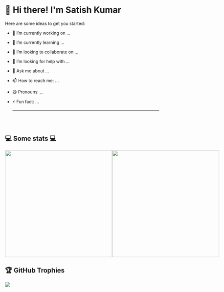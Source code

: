 # 👋 Hi there! I'm Satish Kumar

Here are some ideas to get you started:

- 🔭 I’m currently working on ...
- 🌱 I’m currently learning ...
- 👯 I’m looking to collaborate on ...
- 🤔 I’m looking for help with ...
- 💬 Ask me about ...
- 📫 How to reach me: ...
- 😄 Pronouns: ...
- ⚡ Fun fact: ...

  ---
  </br></br>
<h2>💻 Some stats 💻</h2>

<div style="align-items: center; width: 100%; display: flex; align-items: space-around; justify-content: space-around;">
<a style="" href="https://github.com/sisodhiyasatish">
  <img height=350 align="center" src="https://github-readme-stats.vercel.app/api?username=sisodhiyasatish&show_icons=true&theme=tokyonight&rank_icon=github&show=reviews,discussions_started,discussions_answered,prs_merged,prs_merged_percentage&hide=["contribs","issues"]"/>
</a>
<a style="" href="https://github.com/sisodhiyasatish">
  <img height=350 align="center" src="https://github-readme-stats.vercel.app/api/top-langs/?username=sisodhiyasatish&theme=tokyonight&layout=donut-vertical"/>
</a>
</div>


## 🏆 GitHub Trophies
[![](https://github-profile-trophy.vercel.app/?username=sisodhiyasatish&theme=radical&no-frame=false&no-bg=false&margin-w=4)](https://github.com/akashdeep023)<br><br>



